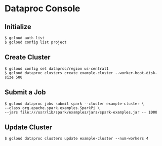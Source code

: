 # Dataproc Console

## Initialize

    $ gcloud auth list
    $ gcloud config list project
    
## Create Cluster

    $ gcloud config set dataproc/region us-central1
    $ gcloud dataproc clusters create example-cluster --worker-boot-disk-size 500
   
## Submit a Job

    $ gcloud dataproc jobs submit spark --cluster example-cluster \
    --class org.apache.spark.examples.SparkPi \
    --jars file:///usr/lib/spark/examples/jars/spark-examples.jar -- 1000
    
## Update Cluster

    $ gcloud dataproc clusters update example-cluster --num-workers 4
